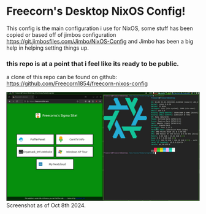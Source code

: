 # Freecorn's Desktop NixOS Config!

This config is the main configuration i use for NixOS, some stuff has been copied or based off of jimbos configuration
https://git.jimbosfiles.com/Jimbo/NixOS-Config and Jimbo has been a big help in helping setting things up.

### this repo is at a point that i feel like its ready to be public.
a clone of this repo can be found on github: https://github.com/Freecorn1854/freecorn-nixos-config

![image](./screenshot1.png)
Screenshot as of Oct 8th 2024.
